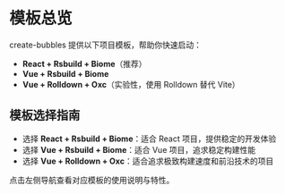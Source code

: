 # 模板总览

create-bubbles 提供以下项目模板，帮助你快速启动：

- **React + Rsbuild + Biome**（推荐）
- **Vue + Rsbuild + Biome**
- **Vue + Rolldown + Oxc**（实验性，使用 Rolldown 替代 Vite）

## 模板选择指南

- 选择 **React + Rsbuild + Biome**：适合 React 项目，提供稳定的开发体验
- 选择 **Vue + Rsbuild + Biome**：适合 Vue 项目，追求稳定构建性能
- 选择 **Vue + Rolldown + Oxc**：适合追求极致构建速度和前沿技术的项目

点击左侧导航查看对应模板的使用说明与特性。
